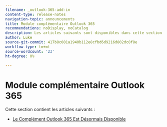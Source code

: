 ```yaml
---
filename: _outlook-365-add-in
content-type: release-notes
navigation-topic: announcements
title: Module complémentaire Outlook 365
recommendations: noDisplay, noCatalog
description: Les articles suivants sont disponibles dans cette section.
author: Luke
source-git-commit: 417b8c081a1940b112e8cfbd6d9216d802dc8f8e
workflow-type: tm+mt
source-wordcount: '23'
ht-degree: 0%

---
```



# Module complémentaire Outlook 365

Cette section contient les articles suivants :

* [Le Complément Outlook 365 Est Désormais Disponible](../../product-announcements/outlook-365-add-in/outlook-365-add-in-now-available.md)

